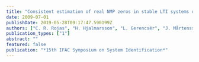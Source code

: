 ```yaml
---
title: "Consistent estimation of real NMP zeros in stable LTI systems of arbitrary complexity"
date: 2009-07-01
publishDate: 2019-05-28T09:17:47.590199Z
authors: ["C. R. Rojas", "H. Hjalmarsson", "L. Gerencsér", "J. Mårtensson"]
publication_types: ["1"]
abstract: ""
featured: false
publication: "*15th IFAC Symposium on System Identification*"
---
```


